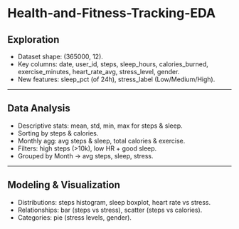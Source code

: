 # Health-and-Fitness-Tracking-EDA

## Exploration
- Dataset shape: (365000, 12).  
- Key columns: date, user_id, steps, sleep_hours, calories_burned, exercise_minutes, heart_rate_avg, stress_level, gender.  
- New features: sleep_pct (of 24h), stress_label (Low/Medium/High).  

---

## Data Analysis
- Descriptive stats: mean, std, min, max for steps & sleep.  
- Sorting by steps & calories.  
- Monthly agg: avg steps & sleep, total calories & exercise.  
- Filters: high steps (>10k), low HR + good sleep.  
- Grouped by Month → avg steps, sleep, stress.  

---

## Modeling & Visualization
- Distributions: steps histogram, sleep boxplot, heart rate vs stress.  
- Relationships: bar (steps vs stress), scatter (steps vs calories).  
- Categories: pie (stress levels, gender). 

